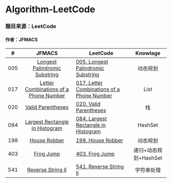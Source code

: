 # Algorithm-LeetCode
### 题目来源：LeetCode
#### 作者：JFMACS

|#|JFMACS|LeetCode|Knowlage|
|---|:-----:|------|:---:|
|005|[Longest Palindromic Substring](/005%20-%20Longest%20Palindromic%20Substring.java)|[005. Longest Palindromic Substring](https://leetcode-cn.com/problems/longest-palindromic-substring/description/)|动态规划|
|017|[Letter Combinations of a Phone Number](/017%20-%20Letter%20Combination%20of%20a%20Phone%20Number.java)|[017. Letter Combinations of a Phone Number](https://leetcode-cn.com/problems/letter-combinations-of-a-phone-number/description/)|List|
|020|[Valid Parentheses](/020%20-%20Valid%20Parentheses.java)|[020. Valid Parentheses](https://leetcode-cn.com/problems/valid-parentheses/description/)|栈|
|084|[Largest Rectangle in Histogram](/084%20-%20Largest%20Rectangle%20in%20Histogram.java)|[084. Largest Rectangle in Histogram](https://leetcode-cn.com/problems/largest-rectangle-in-histogram/description/)|HashSet|
|198|[House Robber](/198%20-%20House%20Robber.java)|[198. House Robber](https://leetcode-cn.com/problems/house-robber/description/)|动态规划|
|403|[Frog Jump](/403%20-%20Frog%20Jump.java)|[403. Frog Jump](https://leetcode-cn.com/problems/frog-jump/description/)|递归+动态规划+HashSet|
|541|[Reverse String Ⅱ](/541%20-%20Reverse%20-%20String%20-%20Ⅱ.java)|[541. Reverse String Ⅱ](https://leetcode-cn.com/problems/reverse-string-ii/description/)|字符串处理|
